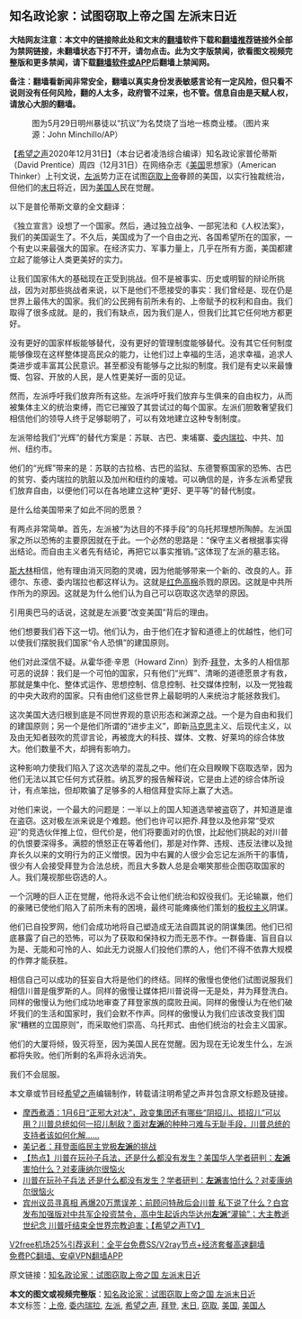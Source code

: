  <h2>知名政论家：试图窃取上帝之国 左派末日近</h2> <p class="notice"><b>大陆网友注意：本文中的链接除此处和文末的<a href="https://github.com/bannedbook/fanqiang" >翻墙</a>软件下载和<a href="https://github.com/killgcd/justmysocks/blob/master/README.md">翻墙推荐</a>链接外全部为禁网链接，未翻墙状态下打不开，请勿点击。此为文字版禁闻，欲看图文视频完整版和更多禁闻，请下载<a href="https://github.com/bannedbook/fanqiang">翻墙软件或APP</a>后翻墙上禁闻网。</p><p>备注：翻墙看新闻非常安全，翻墙以真实身份发表敏感言论有一定风险，但只看不说则没有任何风险，翻的人太多，政府管不过来，也不管。信息自由是天赋人权，请放心大胆的翻墙。</b></p>  <div class="entry"> <figure><figcaption>图为5月29日明州暴徒以“抗议”为名焚烧了当地一栋商业楼。（图片来源：John Minchillo/AP）</figcaption></figure> <p>【<span class='wp_keywordlink_affiliate'><a href="https://www.soundofhope.org" title="希望之声" target="_blank">希望之声</a></span>2020年12月31日】（本台记者凌浩综合编译）知名政论家普伦蒂斯（David Prentice）周四（12月31日）在网络杂志《<a href="https://www.bannedbook.org/bnews/tag/%e7%be%8e%e5%9b%bd/" class="st_tag internal_tag" rel="tag" title="标签 美国 下的日志">美国</a>思想家》（American Thinker）上刊文说，<a href="https://www.bannedbook.org/bnews/tag/%e5%b7%a6%e6%b4%be/" class="st_tag internal_tag" rel="tag" title="标签 左派 下的日志">左派</a>势力正在试图<a href="https://www.bannedbook.org/bnews/tag/%E7%AA%83%E5%8F%96/" class="st_tag internal_tag" rel="tag" title="标签 窃取 下的日志">窃取</a><a href="https://www.bannedbook.org/bnews/tag/%e4%b8%8a%e5%b8%9d/" class="st_tag internal_tag" rel="tag" title="标签 上帝 下的日志">上帝</a>眷顾的美国，以实行独裁统治，但他们的<a href="https://www.bannedbook.org/bnews/tag/%E6%9C%AB%E6%97%A5/" class="st_tag internal_tag" rel="tag" title="标签 末日 下的日志">末日</a>将近，因为<a href="https://www.bannedbook.org/bnews/tag/%E7%BE%8E%E5%9B%BD%E4%BA%BA/" class="st_tag internal_tag" rel="tag" title="标签 美国人 下的日志">美国人</a>民在觉醒。</p> <p>以下是普伦蒂斯文章的全文翻译：</p> <p>《独立宣言》设想了一个国家。然后，通过独立战争、一部宪法和《人权法案》，我们的美国诞生了。不久后，美国成为了一个自由之光、各国希望所在的国家，一个有史以来最强大的国家。在经济实力、军事力量上，几乎在所有方面，美国都建立起了能够让人类更美好的实力。</p> <p>让我们国家伟大的基础现在正受到挑战。但不是被事实、历史或明智的辩论所挑战，因为对那些挑战者来说，以下是他们不愿接受的事实：我们曾经是、现在仍是世界上最伟大的国家。我们的公民拥有前所未有的、上帝赋予的权利和自由。我们取得了很多成就。是的，我们有缺点，因为我们是人，但我们比其它任何地方都更好。</p> <p>没有更好的国家样板能够替代，没有更好的管理制度能够替代。没有其它任何制度能够像现在这样整体提高民众的能力，让他们过上幸福的生活，追求幸福，追求人类进步或丰富其公民意识。甚至都没有能够与之比拟的制度。我们是有史以来最慷慨、包容、开放的人民，是人性更美好一面的见证。</p> <p>然而，左派呼吁我们放弃所有这些。左派呼吁我们放弃与生俱来的自由权力，从而被集体主义的统治束缚，而它已摧毁了其尝试过的每个国家。左派们胆敢奢望我们相信他们的领导人终于足够聪明了，可以有效地建立这种专制制度。</p>  <p>左派带给我们“光辉”的替代方案是：苏联、古巴、柬埔寨、<a href="https://www.bannedbook.org/bnews/tag/%e5%a7%94%e5%86%85%e7%91%9e%e6%8b%89/" class="st_tag internal_tag" rel="tag" title="标签 委内瑞拉 下的日志">委内瑞拉</a>、中共、加州、纽约市。</p> <p>他们的“光辉”带来的是：苏联的古拉格、古巴的监狱、东德警察国家的恐怖、古巴的贫穷、委内瑞拉的肮脏以及加州和纽约的废墟。可以确信的是，许多左派希望我们放弃自由，以便他们可以在各地建立这种“更好、更平等”的替代制度。</p> <p>是什么给美国带来了如此不同的愿景？</p> <p>有两点非常简单。首先，左派被“为达目的不择手段”的乌托邦理想所陶醉。左派国家之所以恐怖的主要原因就在于此。一个必然的思路是：“保守主义者根据事实得出结论。而自由主义者先有结论，再把它以事实推销。”这体现了左派的墓志铭。</p> <p><span class='wp_keywordlink'><a href="https://www.bannedbook.org/forum2/topic1256.html" title="斯大林（上、中、下册）" target="_blank">斯大林</a></span>相信，他有理由消灭同胞的灵魂，因为他能够带来一个新的、改良的人。菲德尔、东德、委内瑞拉也都这样认为。这就是<span class='wp_keywordlink'><a href="https://www.bannedbook.org/forum2/topic1495.html" title="《革命的僭妄：红色高棉，一部血淋淋的历史》" target="_blank">红色高棉</a></span>杀戮的原因。这就是中共所作所为的原因。这就是为什么他们认为自己可以窃取这次选举的原因。</p> <p>引用奥巴马的话说，这就是左派要“改变美国”背后的理由。</p>  <p>他们想要我们吞下这一切。他们认为，由于他们在才智和道德上的优越性，他们可以使我们摆脱我们国家“令人恐惧”的建国原则。</p> <p>他们对此深信不疑。从霍华德·辛恩（Howard Zinn）到乔·<a href="https://www.bannedbook.org/bnews/tag/%e6%8b%9c%e7%99%bb/" class="st_tag internal_tag" rel="tag" title="标签 拜登 下的日志">拜登</a>，太多的人相信那可恶的说辞：我们是一个可怕的国家，只有他们“光辉”、清晰的道德愿景才有救，那就是集中化、整体式运作、思想控制、信息控制、社交媒体控制，以及一党独裁的中央大政府的国家。只有由他们这些世界上最聪明的人来统治才能拯救我们。</p> <p>这次美国大选归根到底是不同世界观的意识形态和渊源之战。一个是为自由和我们的建国原则；另一个是他们所谓的“进步主义”，即新<span class='wp_keywordlink'><a href="https://www.bannedbook.org/forum2/topic105.html" title="《马克思的成魔之路》" target="_blank">马克思</a></span>主义、后现代主义，以及由无知者鼓吹的荒谬言论，再被庞大的科技、媒体、文教、好莱坞的综合体放大。他们数量不大，却拥有影响力。</p> <p>这种影响力使我们陷入了这次选举的混乱之中。他们在众目睽睽下窃取选举，因为他们无法以其它任何方式获胜。纳瓦罗的报告解释说，它是由上述的综合体所设计，有点笨拙，但却欺骗了足够多的人相信拜登实际上赢了大选。</p> <p>对他们来说，一个最大的问题是：一半以上的国人知道选举被盗窃了，并知道是谁在盗窃。这对极左派来说是个难题。他们也许可以把乔.拜登以及他非常“受欢迎”的竞选伙伴推上位，但代价是，他们将要面对的仇恨，比起他们挑起的对川普的仇恨要深得多。满腔的愤怒正在等着他们，那是对作弊、违规、违反法律以及抛弃长久以来的文明行为的正义憎恨。因为中右翼的人很少会忘记左派所干的事情，很少有人会接受拜登为合法总统，而且大多数人总是会嘲笑那些企图窃取国家的人。我们蔑视那些窃选的人。</p> <p>一个沉睡的巨人正在觉醒，他将永远不会让他们统治和奴役我们。无论输赢，他们的豪赌已使他们陷入了前所未有的困境，最终可能瘫痪他们策划的<span class='wp_keywordlink'><a href="https://www.bannedbook.org/forum2/topic223.html" title="极权主义与现代民主" target="_blank">极权主义</a></span>阴谋。</p>  <p>他们已自投罗网，他们会成功地将自己塑造成无法自圆其说的阴谋集团。他们已彻底暴露了自己的恐怖，可以为了获取和保持权力而无恶不作。一群昏庸、盲目自以为是、无能和可怜的人、如此无力说服人们投他们票的人，他们不得不依靠大规模的作弊才能获胜。</p> <p>相信自己可以成功的狂妄自大将是他们的终结。同样的傲慢也使他们试图说服我们相信川普是俄罗斯的人。同样的傲慢让媒体把川普说得一无是处，并为拜登洗白。同样的傲慢认为他们成功地审查了拜登家族的腐败丑闻。同样的傲慢认为在他们破坏我们的生活和国家时，我们会默不作声。同样的傲慢认为我们应该改变我们国家“糟糕的立国原则”，而采取他们崇高、乌托邦式、由他们统治的社会主义国家。</p> <p>他们的大厦将倾，毁灭将至，因为美国人民在觉醒。因为现在无论发生什么，左派都将失败。他们所剩的名声将永远消失。</p> <p>我们不会屈服。</p> <p>本文章或节目经<a href="https://www.bannedbook.org/bnews/tag/%e5%b8%8c%e6%9c%9b%e4%b9%8b%e5%a3%b0/" class="st_tag internal_tag" rel="tag" title="标签 希望之声 下的日志">希望之声</a>编辑制作，转载请注明希望之声并包含原文标题及链接。</p> <ul class='op-related-articles' title='相关阅读'> <li><a href='https://www.bannedbook.org/bnews/bannedvideo/20210101/1458738.html' target='_blank'>摩西煮酒：1月6日“正邪大对决”，政变集团还有哪些“阴招儿、损招儿”可以用？川普总统如何一招儿制敌？面对<b>左派</b>的种种刁难与无耻手段，川普总统的支持者该如何化解……</a></li> <li><a href='https://www.bannedbook.org/bnews/comments/20201231/1458166.html' target='_blank'>美记者：拜登面临民主党极<b>左派</b>的挑战</a></li> <li><a href='https://www.bannedbook.org/bnews/bannedvideo/20201231/1458100.html' target='_blank'>【热点】川普在玩孙子兵法，还是什么都没有发生？美国华人学者研判：<b>左派</b>害怕什么？对麦康纳尔很恼火</a></li> <li><a href='https://www.bannedbook.org/bnews/cnnews/20201231/1458082.html' target='_blank'>川普在玩孙子兵法 还是什么都没有发生？学者研判：<b>左派</b>害怕什么？对麦康纳尔很恼火</a></li> <li><a href='https://www.bannedbook.org/bnews/cbnews/20201230/1457417.html' target='_blank'>宾州议员寻真相  再爆20万票误差；前顾问特赦后会川普 私下说了什么？白宫发布加强版对中共军企投资禁令，高中生起诉内华达州<b>左派</b>“灌输”；大主教逝世纪念 川普吁结束全世界宗教迫害；【希望之声TV】</a></li> </ul> <p class="texttj"> <a href="https://github.com/bannedbook/fanqiang/wiki/V2ray%E6%9C%BA%E5%9C%BA" target="_blank">V2free机场25%引荐返利：全平台免费SS/V2ray节点+经济套餐高速翻墙</a><br/> <a href="https://github.com/bannedbook/fanqiang/wiki/%E7%A6%81%E9%97%BB%E7%BD%91%E5%AE%89%E5%8D%93%E7%BF%BB%E5%A2%99%E6%96%B0%E9%97%BBAPP" target="_blank">免费PC翻墙、安卓VPN翻墙APP</a></p><p>原文链接：<a class="src_link"  href="https://www.soundofhope.org/post/459224" target="_blank">知名政论家：试图窃取上帝之国 左派末日近</a></p> <a name='sharetosocial'></a>       <div><b>本文的图文或视频完整版</b>：<a href='https://www.bannedbook.org/bnews/comments/20210101/1458844.html'>知名政论家：试图窃取上帝之国 左派末日近</a></div>  </div><!--END ENTRY--> <div class="postfooter"> <div>本文标签：<a href="https://www.bannedbook.org/bnews/tag/%e4%b8%8a%e5%b8%9d/" rel="tag">上帝</a>, <a href="https://www.bannedbook.org/bnews/tag/%e5%a7%94%e5%86%85%e7%91%9e%e6%8b%89/" rel="tag">委内瑞拉</a>, <a href="https://www.bannedbook.org/bnews/tag/%e5%b7%a6%e6%b4%be/" rel="tag">左派</a>, <a href="https://www.bannedbook.org/bnews/tag/%e5%b8%8c%e6%9c%9b%e4%b9%8b%e5%a3%b0/" rel="tag">希望之声</a>, <a href="https://www.bannedbook.org/bnews/tag/%e6%8b%9c%e7%99%bb/" rel="tag">拜登</a>, <a href="https://www.bannedbook.org/bnews/tag/%E6%9C%AB%E6%97%A5/" rel="tag">末日</a>, <a href="https://www.bannedbook.org/bnews/tag/%E7%AA%83%E5%8F%96/" rel="tag">窃取</a>, <a href="https://www.bannedbook.org/bnews/tag/%e7%be%8e%e5%9b%bd/" rel="tag">美国</a>, <a href="https://www.bannedbook.org/bnews/tag/%E7%BE%8E%E5%9B%BD%E4%BA%BA/" rel="tag">美国人</a></div>  </div><!--END POSTFOOTER--> 